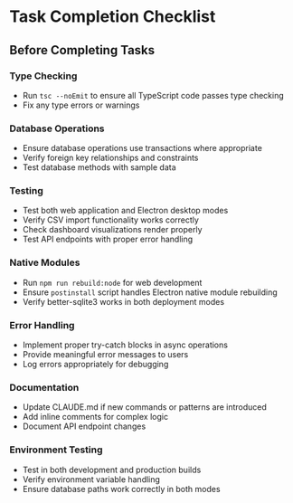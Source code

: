 # Task Completion Checklist

## Before Completing Tasks

### Type Checking
- Run `tsc --noEmit` to ensure all TypeScript code passes type checking
- Fix any type errors or warnings

### Database Operations
- Ensure database operations use transactions where appropriate
- Verify foreign key relationships and constraints
- Test database methods with sample data

### Testing
- Test both web application and Electron desktop modes
- Verify CSV import functionality works correctly
- Check dashboard visualizations render properly
- Test API endpoints with proper error handling

### Native Modules
- Run `npm run rebuild:node` for web development
- Ensure `postinstall` script handles Electron native module rebuilding
- Verify better-sqlite3 works in both deployment modes

### Error Handling
- Implement proper try-catch blocks in async operations
- Provide meaningful error messages to users
- Log errors appropriately for debugging

### Documentation
- Update CLAUDE.md if new commands or patterns are introduced
- Add inline comments for complex logic
- Document API endpoint changes

### Environment Testing
- Test in both development and production builds
- Verify environment variable handling
- Ensure database paths work correctly in both modes